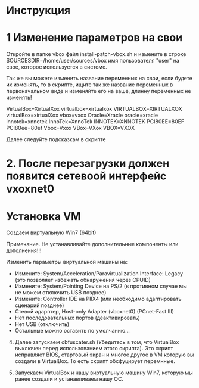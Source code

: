 # Инструкция

# 1 Изменение параметров на свои

Откройте в папке vbox файл install-patch-vbox.sh и измените в строке SOURCESDIR=/home/user/sources/vbox имя пользователя "user" на свое, которое используется в системе.

Так же вы можете изменить название переменных на свои, если будете их изменять, то в скрипте, ищите так же название переменных в первоначальном виде и изменяйте его на ваше, длинну переменных не изменять! 

VirtualBox=XirtualXox
virtualbox=xirtualxox
VIRTUALBOX=XIRTUALXOX
virtualBox=xirtualXox
vbox=vxox
Oracle=Xracle
oracle=xracle
innotek=xnnotek
InnoTek=XnnoTek
INNOTEK=XNNOTEK
PCI80EE=80EF
PCI80ee=80ef
Vbox=Vxox
VBox=VXox
VBOX=VXOX

Далее следуйте подсказкам в скрипте


# 2. После перезагрузки должен появится сетевоой интерфейс vxoxnet0

# Установка VM

Создаем виртуальную Win7 (64bit)

Примечание. Не устанавливайте дополнительные компоненты или дополнения!!!

Изменить параметры виртуальной машины на:
- Измените:  System/Acceleration/Paravirtualization Interface: Legacy    (это позволяет избежать обнаружения через CPUID)
- Измените:  System/Pointing Device на PS/2     (в противном случае мы не можем отключить USB позднее)
- Измените:  Controller IDE на PIIX4            (или необходимо адаптировать сценарий позднее)
- Стевой адарптер, Host-only Adapter (vboxnet0) (PCnet-Fast III)
- Нет последовательных портов (деактивировать)
- Нет USB (отключить)
- Остальные можно оставить по умолчанию...

4) Далее запускаем obfuscater.sh  (Убедитесь в том, что VirtualBox выключен перед использованием этого скрипта).
Это скрипт исправляет BIOS, стартовый экран и многое другое в VM которую вы создали в VirtualBox. То есть скрипт обсфуцирует перемнные.

5) Запускаем VirtualBox и нашу виртуальную машину Win7, которую мы ранее создали и устанавливаем нашу ОС.
